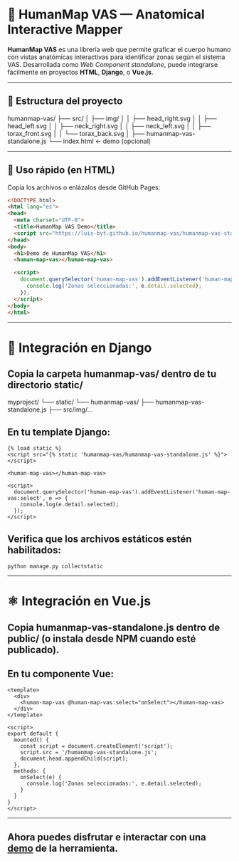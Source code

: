 # 🧠 HumanMap VAS — Anatomical Interactive Mapper

**HumanMap VAS** es una librería web que permite graficar el cuerpo humano con vistas anatómicas interactivas para identificar zonas según el sistema VAS.
Desarrollada como *Web Component standalone*, puede integrarse fácilmente en proyectos **HTML**, **Django**, o **Vue.js**.

---

## 📂 Estructura del proyecto

humanmap-vas/
├── src/
│ ├── img/
│ │ ├── head_right.svg
│ │ ├── head_left.svg
│ │ ├── neck_right.svg
│ │ ├── neck_left.svg
│ │ ├── torax_front.svg
│ │ └── torax_back.svg
│
├── humanmap-vas-standalone.js
└── index.html ← demo (opcional)


---

## 🚀 Uso rápido (en HTML)

Copia los archivos o enlázalos desde GitHub Pages:

```html
<!DOCTYPE html>
<html lang="es">
<head>
  <meta charset="UTF-8">
  <title>HumanMap VAS Demo</title>
  <script src="https://luis-byt.github.io/humanmap-vas/humanmap-vas-standalone.js"></script>
</head>
<body>
  <h1>Demo de HumanMap VAS</h1>
  <human-map-vas></human-map-vas>

  <script>
    document.querySelector('human-map-vas').addEventListener('human-map-vas:select', e => {
      console.log('Zonas seleccionadas:', e.detail.selected);
    });
  </script>
</body>
</html>
```
---

# 🧩 Integración en Django

## Copia la carpeta humanmap-vas/ dentro de tu directorio static/

myproject/
└── static/
    └── humanmap-vas/
        ├── humanmap-vas-standalone.js
        ├── src/img/...

## En tu template Django:

```
{% load static %}
<script src="{% static 'humanmap-vas/humanmap-vas-standalone.js' %}"></script>

<human-map-vas></human-map-vas>

<script>
  document.querySelector('human-map-vas').addEventListener('human-map-vas:select', e => {
    console.log(e.detail.selected);
  });
</script>
```

## Verifica que los archivos estáticos estén habilitados:
```
python manage.py collectstatic
```
---

# ⚛️ Integración en Vue.js

## Copia humanmap-vas-standalone.js dentro de public/ (o instala desde NPM cuando esté publicado).

## En tu componente Vue:

```
<template>
  <div>
    <human-map-vas @human-map-vas:select="onSelect"></human-map-vas>
  </div>
</template>

<script>
export default {
  mounted() {
    const script = document.createElement('script');
    script.src = '/humanmap-vas-standalone.js';
    document.head.appendChild(script);
  },
  methods: {
    onSelect(e) {
      console.log('Zonas seleccionadas:', e.detail.selected);
    }
  }
}
</script>
```

---

## Ahora puedes disfrutar e interactar con una [demo](https://luis-byt.github.io/humanmap-vas/) de la herramienta.
